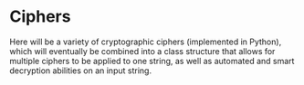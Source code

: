 # Ciphers
Here will be a variety of cryptographic ciphers (implemented in Python), which will eventually be combined into a class structure that allows for multiple ciphers to be applied to one string, as well as automated and smart decryption abilities on an input string.
